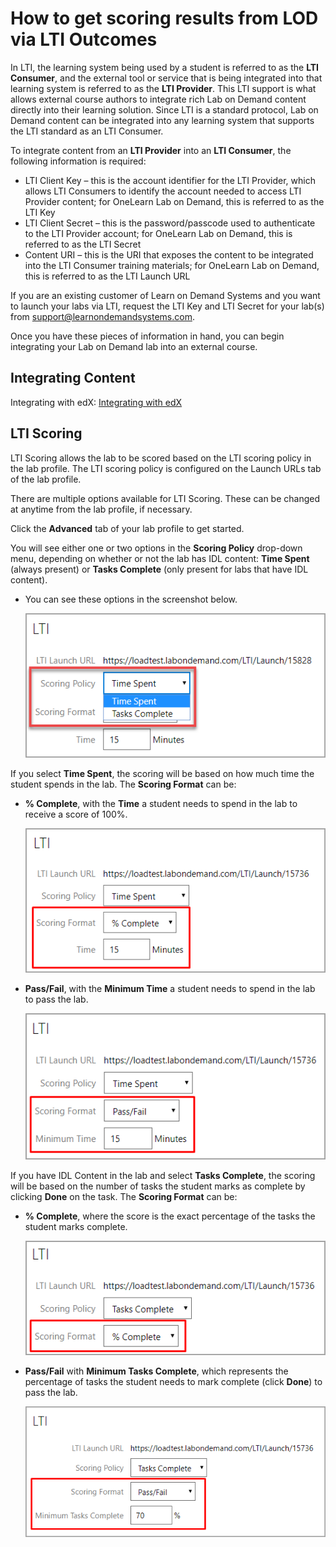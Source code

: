 # How to get scoring results from LOD via LTI Outcomes

In LTI, the learning system being used by a student is referred to as the **LTI Consumer**, and the external tool or service that is being integrated into that learning system is referred to as the **LTI Provider**. This LTI support is what allows external course authors to integrate rich Lab on Demand content directly into their learning solution. Since LTI is a standard protocol, Lab on Demand content can be integrated into any learning system that supports the LTI standard as an LTI Consumer.

To integrate content from an **LTI Provider** into an **LTI Consumer**, the following information is required:

- LTI Client Key – this is the account identifier for the LTI Provider, which allows LTI Consumers to identify the account needed to access LTI Provider content; for OneLearn Lab on Demand, this is referred to as the LTI Key
- LTI Client Secret – this is the password/passcode used to authenticate to the LTI Provider account; for OneLearn Lab on Demand, this is referred to as the LTI Secret
- Content URI – this is the URI that exposes the content to be integrated into the LTI Consumer training materials; for OneLearn Lab on Demand, this is referred to as the LTI Launch URL

If you are an existing customer of Learn on Demand Systems and you want to launch your labs via LTI, request the LTI Key and LTI Secret for your lab(s) from support@learnondemandsystems.com.

Once you have these pieces of information in hand, you can begin integrating your Lab on Demand lab into an external course.

## Integrating Content

Integrating with edX: [Integrating with edX](../guides/lti/lod-lti.md)

## LTI Scoring

LTI Scoring allows the lab to be scored based on the LTI scoring policy in the lab profile. The LTI scoring policy is configured on the Launch URLs tab of the lab profile. 

There are multiple options available for LTI Scoring. These can be changed at anytime from the lab profile, if necessary.

Click the **Advanced** tab of your lab profile to get started.

You will see either one or two options in the **Scoring Policy** drop-down menu, depending on whether or not the lab has IDL content: **Time Spent** (always present) or **Tasks Complete** (only present for labs that have IDL content).

- You can see these options in the screenshot below.

  ![alt text](images/launch-urls-scoring-policy.png "Scoring Policy is in Advanced tab")

If you select **Time Spent**, the scoring will be based on how much time the student spends in the lab. The **Scoring Format** can be:

- **% Complete**, with the **Time** a student needs to spend in the lab to receive a score of 100%.

  ![alt text](images/scoring-format-percent-complete.png "Percentage Complete")

- **Pass/Fail**, with the **Minimum Time** a student needs to spend in the lab to pass the lab.

  ![alt text](images/scoring-format-pass-fail.png "Pass/Fail Scoring Format")

If you have IDL Content in the lab and select **Tasks Complete**, the scoring will be based on the number of tasks the student marks as complete by clicking **Done** on the task. The **Scoring Format** can be:

- **% Complete**, where the score is the exact percentage of the tasks the student marks complete.

  ![alt text](images/scoring-format-tasks-complete-percent-complete.png)

- **Pass/Fail** with **Minimum Tasks Complete**, which represents the percentage of tasks the student needs to mark complete (click **Done**) to pass the lab.

  ![alt text](images/scoring-format-tasks-complete-minimum-tasks-complete.png )

